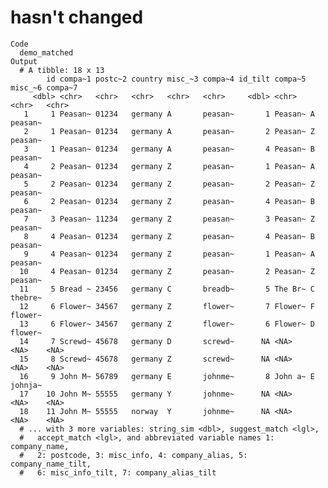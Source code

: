 # hasn't changed

    Code
      demo_matched
    Output
      # A tibble: 18 x 13
            id compa~1 postc~2 country misc_~3 compa~4 id_tilt compa~5 misc_~6 compa~7
         <dbl> <chr>   <chr>   <chr>   <chr>   <chr>     <dbl> <chr>   <chr>   <chr>  
       1     1 Peasan~ 01234   germany A       peasan~       1 Peasan~ A       peasan~
       2     1 Peasan~ 01234   germany A       peasan~       2 Peasan~ Z       peasan~
       3     1 Peasan~ 01234   germany A       peasan~       4 Peasan~ B       peasan~
       4     2 Peasan~ 01234   germany Z       peasan~       1 Peasan~ A       peasan~
       5     2 Peasan~ 01234   germany Z       peasan~       2 Peasan~ Z       peasan~
       6     2 Peasan~ 01234   germany Z       peasan~       4 Peasan~ B       peasan~
       7     3 Peasan~ 11234   germany Z       peasan~       3 Peasan~ Z       peasan~
       8     4 Peasan~ 01234   germany Z       peasan~       4 Peasan~ B       peasan~
       9     4 Peasan~ 01234   germany Z       peasan~       1 Peasan~ A       peasan~
      10     4 Peasan~ 01234   germany Z       peasan~       2 Peasan~ Z       peasan~
      11     5 Bread ~ 23456   germany C       breadb~       5 The Br~ C       thebre~
      12     6 Flower~ 34567   germany Z       flower~       7 Flower~ F       flower~
      13     6 Flower~ 34567   germany Z       flower~       6 Flower~ D       flower~
      14     7 Screwd~ 45678   germany D       screwd~      NA <NA>    <NA>    <NA>   
      15     8 Screwd~ 45678   germany Z       screwd~      NA <NA>    <NA>    <NA>   
      16     9 John M~ 56789   germany E       johnme~       8 John a~ E       johnja~
      17    10 John M~ 55555   germany Y       johnme~      NA <NA>    <NA>    <NA>   
      18    11 John M~ 55555   norway  Y       johnme~      NA <NA>    <NA>    <NA>   
      # ... with 3 more variables: string_sim <dbl>, suggest_match <lgl>,
      #   accept_match <lgl>, and abbreviated variable names 1: company_name,
      #   2: postcode, 3: misc_info, 4: company_alias, 5: company_name_tilt,
      #   6: misc_info_tilt, 7: company_alias_tilt

